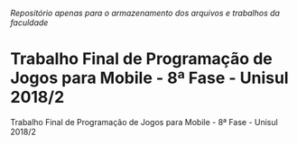 _Repositório apenas para o armazenamento dos arquivos e trabalhos da faculdade_

# Trabalho Final de Programação de Jogos para Mobile - 8ª Fase - Unisul 2018/2

Trabalho Final de Programação de Jogos para Mobile - 8ª Fase - Unisul 2018/2
